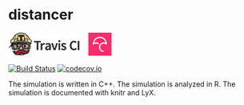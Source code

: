 # distancer

[![Travis CI logo](TravisCI.png)](https://travis-ci.org)
![Whitespace](Whitespace.png)
[![Codecov logo](Codecov.png)](https://www.codecov.io)

[![Build Status](https://travis-ci.org/richelbilderbeek/distancer.svg?branch=master)](https://travis-ci.org/richelbilderbeek/distancer)
[![codecov.io](https://codecov.io/github/richelbilderbeek/distancer/coverage.svg?branch=master)](https://codecov.io/github/richelbilderbeek/distancer?branch=master)

The simulation is written in C++.
The simulation is analyzed in R.
The simulation is documented with knitr and LyX.

